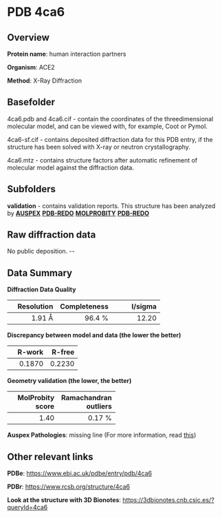 # PDB 4ca6

## Overview

**Protein name**: human interaction partners

**Organism**: ACE2

**Method**: X-Ray Diffraction

## Basefolder

4ca6.pdb and 4ca6.cif - contain the coordinates of the threedimensional molecular model, and can be viewed with, for example, Coot or Pymol.

4ca6-sf.cif - contains deposited diffraction data for this PDB entry, if the structure has been solved with X-ray or neutron crystallography.

4ca6.mtz - contains structure factors after automatic refinement of molecular model against the diffraction data.

## Subfolders





**validation** - contains validation reports. This structure has been analyzed by [**AUSPEX**](https://github.com/thorn-lab/coronavirus_structural_task_force/tree/master/pdb/human_interaction_partners/ACE2/4ca6/validation/auspex) [**PDB-REDO**](https://github.com/thorn-lab/coronavirus_structural_task_force/tree/master/pdb/human_interaction_partners/ACE2/4ca6/validation/pdb-redo) [**MOLPROBITY**](https://github.com/thorn-lab/coronavirus_structural_task_force/tree/master/pdb/human_interaction_partners/ACE2/4ca6/validation/molprobity) [**PDB-REDO**](https://github.com/thorn-lab/coronavirus_structural_task_force/blob/master/pdb/human_interaction_partners/ACE2/4ca6/validation/Xtriage_output.log) 

## Raw diffraction data

No public deposition. --<br> 

## Data Summary
**Diffraction Data Quality**

|   | Resolution | Completeness| I/sigma |
|---|-------------:|----------------:|--------------:|
|   |1.91 Å|96.4  %|<img width=50/>12.20|

**Discrepancy between model and data (the lower the better)**

|   | **R-work**| **R-free**   
|---|-------------:|----------------:|           
||  0.1870|  0.2230|

**Geometry validation (the lower, the better)**

|   |**MolProbity<br>score**| **Ramachandran<br>outliers** 
|---|-------------:|----------------:|
||  1.40|  0.17 %|

**Auspex Pathologies**: missing line (For more information, read [this](https://github.com/thorn-lab/coronavirus_structural_task_force/blob/master/pdb/human_interaction_partners/ACE2/4ca6/validation/auspex/4ca6_auspex_comments.txt))

 



## Other relevant links 
**PDBe**:  https://www.ebi.ac.uk/pdbe/entry/pdb/4ca6
 
**PDBr**: https://www.rcsb.org/structure/4ca6 

**Look at the structure with 3D Bionotes**: https://3dbionotes.cnb.csic.es/?queryId=4ca6

